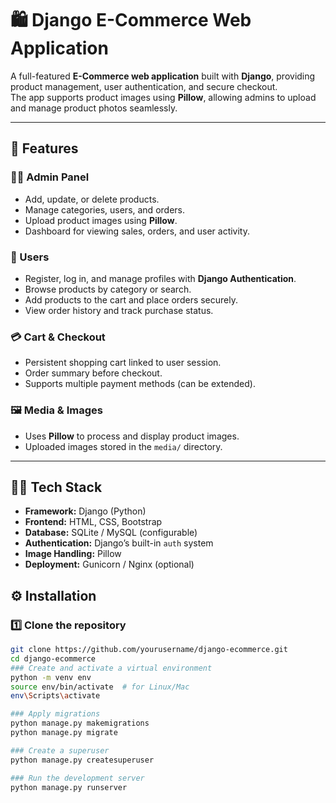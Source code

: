 # 🛍️ Django E-Commerce Web Application

A full-featured **E-Commerce web application** built with **Django**, providing product management, user authentication, and secure checkout.  
The app supports product images using **Pillow**, allowing admins to upload and manage product photos seamlessly.

---

## 🚀 Features

### 🧑‍💼 Admin Panel
- Add, update, or delete products.  
- Manage categories, users, and orders.  
- Upload product images using **Pillow**.  
- Dashboard for viewing sales, orders, and user activity.

### 🛒 Users
- Register, log in, and manage profiles with **Django Authentication**.  
- Browse products by category or search.  
- Add products to the cart and place orders securely.  
- View order history and track purchase status.  

### 💳 Cart & Checkout
- Persistent shopping cart linked to user session.  
- Order summary before checkout.  
- Supports multiple payment methods (can be extended).  

### 🖼️ Media & Images
- Uses **Pillow** to process and display product images.  
- Uploaded images stored in the `media/` directory.  

---

## 🧑‍💻 Tech Stack

- **Framework:** Django (Python)  
- **Frontend:** HTML, CSS, Bootstrap  
- **Database:** SQLite / MySQL (configurable)  
- **Authentication:** Django’s built-in `auth` system  
- **Image Handling:** Pillow  
- **Deployment:** Gunicorn / Nginx (optional)
## ⚙️ Installation

### 1️⃣ Clone the repository
```bash
git clone https://github.com/yourusername/django-ecommerce.git
cd django-ecommerce
### Create and activate a virtual environment
python -m venv env
source env/bin/activate  # for Linux/Mac
env\Scripts\activate

### Apply migrations
python manage.py makemigrations
python manage.py migrate

### Create a superuser
python manage.py createsuperuser

### Run the development server
python manage.py runserver
